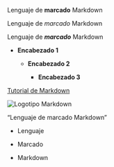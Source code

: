 Lenguaje de **marcado** Markdown

Lenguaje de _marcado_ Markdown

Lenguaje de **_marcado_** Markdown

- **Encabezado 1**

  - **Encabezado 2**

    - **Encabezado 3**

[Tutorial de Markdown](https://www.markdowntutorial.com)

![Logotipo Markdown](https://upload.wikimedia.org/wikipedia/commons/thumb/4/48/Markdown-mark.svg/208px-Markdown-mark.svg.png)

“Lenguaje de marcado Markdown”

* Lenguaje

* Marcado

* Markdown
